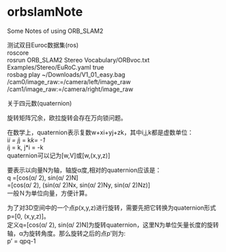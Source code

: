 # orbslamNote
Some Notes of using ORB_SLAM2

测试双目Euroc数据集(ros)  
  roscore  
  rosrun ORB_SLAM2 Stereo Vocabulary/ORBvoc.txt Examples/Stereo/EuRoC.yaml true   
  rosbag play ~/Downloads/V1_01_easy.bag /cam0/image_raw:=/camera/left/image_raw /cam1/image_raw:=/camera/right/image_raw  


关于四元数(quaternion)  

旋转矩阵冗余，欧拉旋转会存在万向锁问题。  

在数学上，quaternion表示复数w+xi+yj+zk，其中i,j,k都是虚数单位：  
  i*i = j*j = k*k= -1  
  i*j = k, j*i = -k  
quaternion可以记为[w,V]或[w,(x,y,z)]  

要表示以向量N为轴，轴旋α度,相对的quaternion应该是：  
  q =[cos(α/ 2), sin(α/ 2)N]  
    =[cos(α/ 2), (sin(α/ 2)Nx, sin(α/ 2)Ny, sin(α/ 2)Nz)]  
一般Ｎ为单位向量，方便计算。
 
为了对3D空间中的一个点p(x,y,z)进行旋转，需要先把它转换为quaternion形式p=[0, (x,y,z)]。  
定义q=[cos(α/ 2), sin(α/ 2)N]为旋转quaternion，这里N为单位矢量长度的旋转轴，α为旋转角度。那么旋转之后的点p’则为:  
p’ = qpq-1
